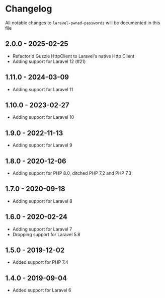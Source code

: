 # Changelog

All notable changes to `laravel-pwned-passwords` will be documented in this file

## 2.0.0 - 2025-02-25

- Refactor'd Guzzle HttpClient to Laravel's native Http Client
- Adding support for Laravel 12 (#21)

## 1.11.0 - 2024-03-09

- Adding support for Laravel 11

## 1.10.0 - 2023-02-27

- Adding support for Laravel 10

## 1.9.0 - 2022-11-13

- Adding support for Laravel 9

## 1.8.0 - 2020-12-06

- Adding support for PHP 8.0, ditched PHP 7.2 and PHP 7.3

## 1.7.0 - 2020-09-18

- Adding support for Laravel 8

## 1.6.0 - 2020-02-24

- Adding support for Laravel 7
- Dropping support for Laravel 5.8

## 1.5.0 - 2019-12-02

- Added support for PHP 7.4

## 1.4.0 - 2019-09-04

- Added support for Laravel 6
